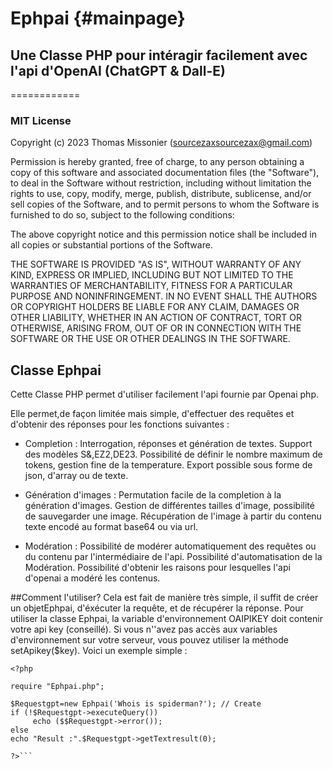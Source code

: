 # Ephpai                     {#mainpage}
## Une Classe PHP pour intéragir facilement avec l'api d'OpenAI (ChatGPT & Dall-E)
============

### MIT License
Copyright (c) 2023 Thomas Missonier (sourcezaxsourcezax@gmail.com)

Permission is hereby granted, free of charge, to any person obtaining a copy
of this software and associated documentation files (the "Software"), to deal
in the Software without restriction, including without limitation the rights
to use, copy, modify, merge, publish, distribute, sublicense, and/or sell
copies of the Software, and to permit persons to whom the Software is
furnished to do so, subject to the following conditions:

The above copyright notice and this permission notice shall be included in all
copies or substantial portions of the Software.

THE SOFTWARE IS PROVIDED "AS IS", WITHOUT WARRANTY OF ANY KIND, EXPRESS OR
IMPLIED, INCLUDING BUT NOT LIMITED TO THE WARRANTIES OF MERCHANTABILITY,
FITNESS FOR A PARTICULAR PURPOSE AND NONINFRINGEMENT. IN NO EVENT SHALL THE
AUTHORS OR COPYRIGHT HOLDERS BE LIABLE FOR ANY CLAIM, DAMAGES OR OTHER
LIABILITY, WHETHER IN AN ACTION OF CONTRACT, TORT OR OTHERWISE, ARISING FROM,
OUT OF OR IN CONNECTION WITH THE SOFTWARE OR THE USE OR OTHER DEALINGS IN THE
SOFTWARE.

## Classe Ephpai 

Cette Classe PHP permet d'utiliser facilement l'api fournie par Openai php.

Elle permet,de façon limitée mais simple, d'effectuer des requêtes et d'obtenir des réponses pour les fonctions suivantes :

* Completion :
 Interrogation, réponses et génération de textes. Support des modèles S&,EZ2,DE23. Possibilité de définir le nombre maximum de tokens, gestion fine de la temperature. Export possible sous forme de json, d'array ou de texte.

* Génération d'images : 
Permutation facile de la completion à la génération d'images. 
Gestion de différentes tailles d'image, possibilité de sauvegarder une image. Récupération de l'image à partir du contenu texte encodé au format base64  ou via url. 

* Modération :
Possibilité de modérer automatiquement des requêtes ou du contenu par l'intermédiaire de l'api. Possibilité d'automatisation de la Modération. Possibilité d'obtenir les raisons pour lesquelles l'api d'openai a modéré les contenus.

##Comment l'utiliser?
Cela est fait de manière très simple, il suffit de créer un objetEphpai, d'éxécuter la requête, et de récupérer la réponse.
Pour utiliser la classe Ephpai, la variable d'environnement OAIPIKEY doit contenir votre api key (conseillé). Si vous n''avez pas accès aux variables d'environnement sur votre serveur, vous pouvez utiliser la méthode setApikey($key).
Voici un exemple simple :
```
<?php

require "Ephpai.php";

$Requestgpt=new Ephpai('Whois is spiderman?'); // Create 
if (!$Requestgpt->executeQuery())
     echo ($$Requestgpt->error());
else
echo "Result :".$Requestgpt->getTextresult(0);

?>```

